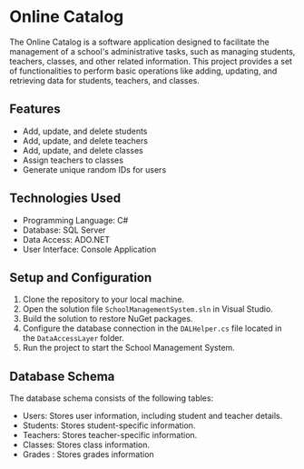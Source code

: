 # Online Catalog

The Online Catalog is a software application designed to facilitate the management of a school's administrative tasks, such as managing students, teachers, classes, and other related information. This project provides a set of functionalities to perform basic operations like adding, updating, and retrieving data for students, teachers, and classes.

## Features

- Add, update, and delete students
- Add, update, and delete teachers
- Add, update, and delete classes
- Assign teachers to classes
- Generate unique random IDs for users

## Technologies Used

- Programming Language: C#
- Database: SQL Server
- Data Access: ADO.NET
- User Interface: Console Application

## Setup and Configuration

1. Clone the repository to your local machine.
2. Open the solution file `SchoolManagementSystem.sln` in Visual Studio.
3. Build the solution to restore NuGet packages.
4. Configure the database connection in the `DALHelper.cs` file located in the `DataAccessLayer` folder.
5. Run the project to start the School Management System.

## Database Schema

The database schema consists of the following tables:

- Users: Stores user information, including student and teacher details.
- Students: Stores student-specific information.
- Teachers: Stores teacher-specific information.
- Classes: Stores class information.
- Grades : Stores grades information
